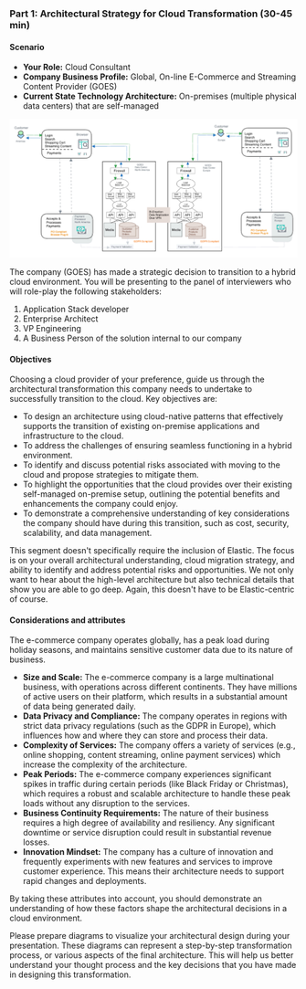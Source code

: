 ### Part 1: Architectural Strategy for Cloud Transformation (30-45 min)

#### Scenario

* **Your Role:** Cloud Consultant
* **Company Business Profile:** Global, On-line E-Commerce and Streaming Content Provider (GOES)
* **Current State Technology Architecture:** On-premises (multiple physical data centers) that are self-managed

![Current State Architecture](img/current_state_architecture.png)


The company (GOES) has made a strategic decision to transition to a hybrid cloud environment. You will be presenting to the panel of interviewers who will role-play the following stakeholders:

1. Application Stack developer
2. Enterprise Architect
3. VP Engineering
4. A Business Person of the solution internal to our company

#### Objectives

Choosing a cloud provider of your preference, guide us through the architectural transformation this company needs to undertake to successfully transition to the cloud. Key objectives are:

* To design an architecture using cloud-native patterns that effectively supports the transition of existing on-premise applications and infrastructure to the cloud.
* To address the challenges of ensuring seamless functioning in a hybrid environment.
* To identify and discuss potential risks associated with moving to the cloud and propose strategies to mitigate them.
* To highlight the opportunities that the cloud provides over their existing self-managed on-premise setup, outlining the potential benefits and enhancements the company could enjoy.
* To demonstrate a comprehensive understanding of key considerations the company should have during this transition, such as cost, security, scalability, and data management.

This segment doesn't specifically require the inclusion of Elastic. The focus is on your overall architectural understanding, cloud migration strategy, and ability to identify and address potential risks and opportunities. We not only want to hear about the high-level architecture but also technical details that show you are able to go deep. Again, this doesn't have to be Elastic-centric of course.

#### Considerations and attributes

The e-commerce company operates globally, has a peak load during holiday seasons, and maintains sensitive customer data due to its nature of business.

* **Size and Scale:** The e-commerce company is a large multinational business, with operations across different continents. They have millions of active users on their platform, which results in a substantial amount of data being generated daily.
* **Data Privacy and Compliance:** The company operates in regions with strict data privacy regulations (such as the GDPR in Europe), which influences how and where they can store and process their data.
* **Complexity of Services:** The company offers a variety of services (e.g., online shopping, content streaming, online payment services) which increase the complexity of the architecture.
* **Peak Periods:** The e-commerce company experiences significant spikes in traffic during certain periods (like Black Friday or Christmas), which requires a robust and scalable architecture to handle these peak loads without any disruption to the services.
* **Business Continuity Requirements:** The nature of their business requires a high degree of availability and resiliency. Any significant downtime or service disruption could result in substantial revenue losses.
* **Innovation Mindset:** The company has a culture of innovation and frequently experiments with new features and services to improve customer experience. This means their architecture needs to support rapid changes and deployments.

By taking these attributes into account, you should demonstrate an understanding of how these factors shape the architectural decisions in a cloud environment.

Please prepare diagrams to visualize your architectural design during your presentation. These diagrams can represent a step-by-step transformation process, or various aspects of the final architecture. This will help us better understand your thought process and the key decisions that you have made in designing this transformation.
